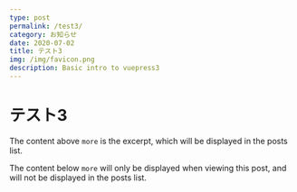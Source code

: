 ```yaml
---
type: post
permalink: /test3/
category: お知らせ
date: 2020-07-02
title: テスト3
img: /img/favicon.png
description: Basic intro to vuepress3
---
```


# テスト3

The content above `more` is the excerpt, which will be displayed in the posts list.

<!-- more -->

The content below `more` will only be displayed when viewing this post, and will not be displayed in the posts list.
